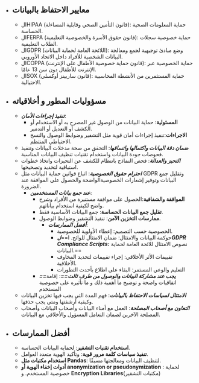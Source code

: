 
- ## معايير الاحتفاظ بالبيانات
	- الHIPAA (قانون التأمين الصحي وقابلية المساءلة): حماية المعلومات الصحية الحساسة.
	- الFERPA (قانون حقوق الأسرة والخصوصية التعليمية): حماية خصوصية سجلات الطلاب التعليمية.
	- الGDPR (اللائحة العامة لحماية البيانات): وضع مبادئ توجيهية لجمع ومعالجة البيانات الشخصية للأفراد داخل الاتحاد الأوروبي.
	- الCOPPA (قانون حماية خصوصية الأطفال على الإنترنت): حماية الخصوصية عبر الإنترنت للأطفال دون سن 13 عامًا.
	- الSOX (قانون ساربينز أوكسلي): حماية المستثمرين من الأنشطة المحاسبية الاحتيالية.

- ## مسؤوليات المطور و أخلاقياته
	- ***تنفيذ إجراءات الأمان***:
		 - **المسئولية**: حماية البيانات من الوصول غير المصرح به أو الاستخدام أو الكشف أو التعديل أو التدمير.
		 - **الاجراءات**:تنفيذ إجراءات أمان قوية مثل التشفير وضوابط الوصول والنسخ الاحتياطي المنتظم.
	- ***ضمان دقة البيانات واكتمالها واتساقها***: 
	  التحقق من صحة مدخلات البيانات وتنفيذ فحوصات جودة البيانات واستخدام تقنيات تنظيف البيانات المناسبة.
	- ***التحيز والعدالة***:
	   فحص النماذج بانتظام للكشف عن التحيزات واتخاذ خطوات استباقية لتحديد وتصحيحها.
	- ***احترام حقوق الخصوصية***:
	   اتباع قوانين حماية البيانات مثل GDPR وتقليل جمع البيانات وتوفير إشعارات الخصوصيةالواضحة والحصول على الموافقة عند الضرورة.
		- ***عند جمع بيانات المستخدمين***:
			- **الموافقة والشفافية**:الحصول على موافقة مستنيرة من الأفراد وشرح واضح لكيفية استخدام بياناتهم.
			- **تقليل جمع البيانات الحساسة**: جمع البيانات الأساسية فقط.
			- **ممارسات التخزين الآمن**: تنفيذ التشفير وضوابط الوصول.
				-  ***أفضل الممارسات***:
					- الخصوصية حسب التصميم: إعطاء الأولوية للخصوصية.
					- حوكمة البيانات والامتثال: ضمان الامتثال للوائح.
					   ا==***لGDPR Compliance Scripts:*** نصوص الامتثال للائحة العامة لحماية البيانات.==
					- تقييمات الأثر الأخلاقي: إجراء تقييمات لتحديد المخاوف الأخلاقية.
					- التعليم والوعي المستمر: البقاء على اطلاع بأحدث التطورات
			- ***==يجب عند مشاركة البيانات والوصول من طرف ثالث==***: إقامة اتفاقيات واضحة و توضيح ما أهمية ذلك و ما تأثيره على خصوصية المستخدم
	- ***الامتثال لسياسات الاحتفاظ بالبيانات***:
	   فهم المدة التي يجب فيها تخزين البيانات وكيفية أرشفتها ومتى يجب حذفها.
	- ***التعاون مع أصحاب المصلحة***: 
	  العمل مع أمناء البيانات وأصحاب البيانات وأصحاب المصلحة الآخرين لضمان التعامل المسؤول والأخلاقي مع البيانات.

- ## أفضل الممارسات
	- **استخدام تقنيات التشفير**: لحماية البيانات الحساسة.
	- **تنفيذ سياسات كلمة مرور قوية**: وتأكيد الهوية متعدد العوامل.
	- **استخدام مكتبات مثل Pandas**: لتنظيف البيانات ومعالجتها مسبقًا.
	- **أدوات إخفاء الهوية أو anonymization or pseudonymization** : لحماية خصوصية المستخدم. و **Encryption Libraries**(مكتبات التشفير)
